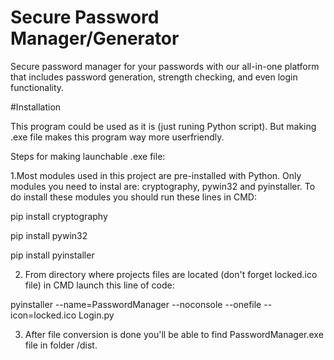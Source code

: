 # Secure Password Manager/Generator

Secure password manager for your passwords with our all-in-one platform that includes password generation, strength checking, and even login functionality.

#Installation

This program could be used as it is (just runing Python script). But making .exe file makes this program way more userfriendly.

Steps for making launchable .exe file:

  1.Most modules used in this project are pre-installed with Python. Only modules you need to instal are: cryptography, pywin32 and pyinstaller. To do install these modules you should run these lines in CMD:

pip install cryptography

pip install pywin32

pip install pyinstaller

2. From directory where projects files are located (don't forget locked.ico file) in CMD launch this line of code:

pyinstaller --name=PasswordManager --noconsole --onefile --icon=locked.ico Login.py

3. After file conversion is done you'll be able to find PasswordManager.exe file in folder /dist.

